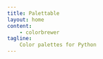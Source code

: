 ```yaml
---
title: Palettable
layout: home
content:
    - colorbrewer
tagline:
    Color palettes for Python
---
```

